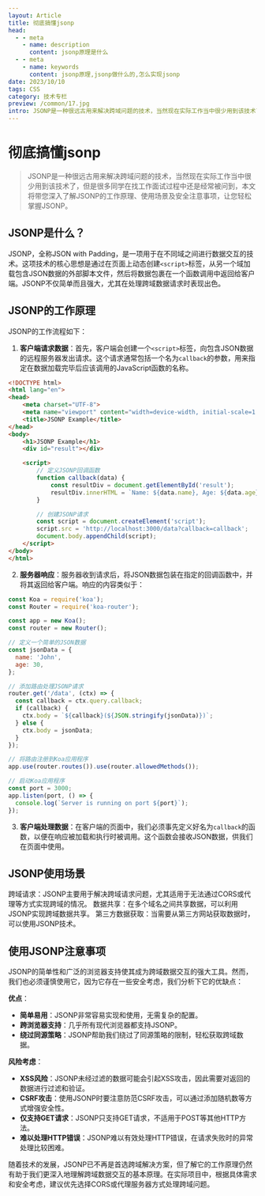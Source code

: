 ```yaml
---
layout: Article
title: 彻底搞懂jsonp
head:
  - - meta
    - name: description
      content: jsonp原理是什么
  - - meta
    - name: keywords
      content: jsonp原理,jsonp做什么的,怎么实现jsonp
date: 2023/10/10
tags: CSS
category: 技术专栏
preview: /common/17.jpg
intro: JSONP是一种很远古用来解决跨域问题的技术，当然现在实际工作当中很少用到该技术了，但是很多同学在找工作面试过程中还是经常被问到，本文将带您深入了解JSONP的工作原理、使用场景及安全注意事项，让您轻松掌握JSONP。
---
```


# 彻底搞懂jsonp

>JSONP是一种很远古用来解决跨域问题的技术，当然现在实际工作当中很少用到该技术了，但是很多同学在找工作面试过程中还是经常被问到，本文将带您深入了解JSONP的工作原理、使用场景及安全注意事项，让您轻松掌握JSONP。

## JSONP是什么？

JSONP，全称JSON with Padding，是一项用于在不同域之间进行数据交互的技术。这项技术的核心思想是通过在页面上动态创建`<script>`标签，从另一个域加载包含JSON数据的外部脚本文件，然后将数据包裹在一个函数调用中返回给客户端。JSONP不仅简单而且强大，尤其在处理跨域数据请求时表现出色。

## JSONP的工作原理

JSONP的工作流程如下：

1. **客户端请求数据**：首先，客户端会创建一个`<script>`标签，向包含JSON数据的远程服务器发出请求。这个请求通常包括一个名为`callback`的参数，用来指定在数据加载完毕后应该调用的JavaScript函数的名称。

```html
<!DOCTYPE html>
<html lang="en">
<head>
    <meta charset="UTF-8">
    <meta name="viewport" content="width=device-width, initial-scale=1.0">
    <title>JSONP Example</title>
</head>
<body>
    <h1>JSONP Example</h1>
    <div id="result"></div>

    <script>
        // 定义JSONP回调函数
        function callback(data) {
            const resultDiv = document.getElementById('result');
            resultDiv.innerHTML = `Name: ${data.name}, Age: ${data.age}`;
        }

        // 创建JSONP请求
        const script = document.createElement('script');
        script.src = 'http://localhost:3000/data?callback=callback';
        document.body.appendChild(script);
    </script>
</body>
</html>
```

2. **服务器响应**：服务器收到请求后，将JSON数据包装在指定的回调函数中，并将其返回给客户端。响应的内容类似于：

```javascript
const Koa = require('koa');
const Router = require('koa-router');

const app = new Koa();
const router = new Router();

// 定义一个简单的JSON数据
const jsonData = {
  name: 'John',
  age: 30,
};

// 添加路由处理JSONP请求
router.get('/data', (ctx) => {
  const callback = ctx.query.callback;
  if (callback) {
    ctx.body = `${callback}(${JSON.stringify(jsonData)})`;
  } else {
    ctx.body = jsonData;
  }
});

// 将路由注册到Koa应用程序
app.use(router.routes()).use(router.allowedMethods());

// 启动Koa应用程序
const port = 3000;
app.listen(port, () => {
  console.log(`Server is running on port ${port}`);
});

```

3. **客户端处理数据**：在客户端的页面中，我们必须事先定义好名为`callback`的函数，以便在响应被加载和执行时被调用。这个函数会接收JSON数据，供我们在页面中使用。

## JSONP使用场景

跨域请求：JSONP主要用于解决跨域请求问题，尤其适用于无法通过CORS或代理等方式实现跨域的情况。
数据共享：在多个域名之间共享数据，可以利用JSONP实现跨域数据共享。
第三方数据获取：当需要从第三方网站获取数据时，可以使用JSONP技术。

## 使用JSONP注意事项

JSONP的简单性和广泛的浏览器支持使其成为跨域数据交互的强大工具。然而，我们也必须谨慎使用它，因为它存在一些安全考虑，我们分析下它的优缺点：

**优点**：

- **简单易用**：JSONP非常容易实现和使用，无需复杂的配置。
- **跨浏览器支持**：几乎所有现代浏览器都支持JSONP。
- **绕过同源策略**：JSONP帮助我们绕过了同源策略的限制，轻松获取跨域数据。

**风险考虑**：

- **XSS风险**：JSONP未经过滤的数据可能会引起XSS攻击，因此需要对返回的数据进行过滤和验证。
- **CSRF攻击**：使用JSONP时要注意防范CSRF攻击，可以通过添加随机数等方式增强安全性。
- **仅支持GET请求**：JSONP只支持GET请求，不适用于POST等其他HTTP方法。
- **难以处理HTTP错误**：JSONP难以有效处理HTTP错误，在请求失败时的异常处理比较困难。

随着技术的发展，JSONP已不再是首选跨域解决方案，但了解它的工作原理仍然有助于我们更深入地理解跨域数据交互的基本原理。在实际项目中，根据具体需求和安全考虑，建议优先选择CORS或代理服务器方式处理跨域问题。
